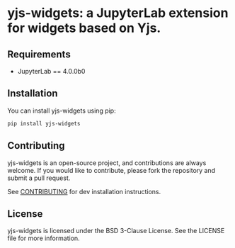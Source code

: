 # yjs-widgets: a JupyterLab extension for widgets based on Yjs.

## Requirements

- JupyterLab == 4.0.0b0

## Installation

You can install yjs-widgets using pip:

```bash
pip install yjs-widgets
```

## Contributing

yjs-widgets is an open-source project, and contributions are always welcome. If you would like to contribute, please fork the repository and submit a pull request.

See [CONTRIBUTING](CONTRIBUTING.md) for dev installation instructions.

## License

yjs-widgets is licensed under the BSD 3-Clause License. See the LICENSE file for more information.
